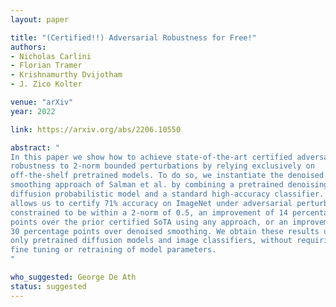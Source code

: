 ```yaml
---
layout: paper

title: "(Certified!!) Adversarial Robustness for Free!"
authors:
- Nicholas Carlini
- Florian Tramer
- Krishnamurthy Dvijotham
- J. Zico Kolter

venue: "arXiv"
year: 2022

link: https://arxiv.org/abs/2206.10550

abstract: "
In this paper we show how to achieve state-of-the-art certified adversarial
robustness to 2-norm bounded perturbations by relying exclusively on
off-the-shelf pretrained models. To do so, we instantiate the denoised
smoothing approach of Salman et al. by combining a pretrained denoising
diffusion probabilistic model and a standard high-accuracy classifier. This
allows us to certify 71% accuracy on ImageNet under adversarial perturbations
constrained to be within a 2-norm of 0.5, an improvement of 14 percentage
points over the prior certified SoTA using any approach, or an improvement of
30 percentage points over denoised smoothing. We obtain these results using
only pretrained diffusion models and image classifiers, without requiring any
fine tuning or retraining of model parameters.
"

who_suggested: George De Ath
status: suggested
---
```

